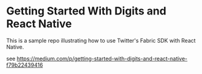 # Getting Started With Digits and React Native

This is a sample repo illustrating how to use Twitter's Fabric SDK with React Native.

see https://medium.com/p/getting-started-with-digits-and-react-native-f79b22439416
